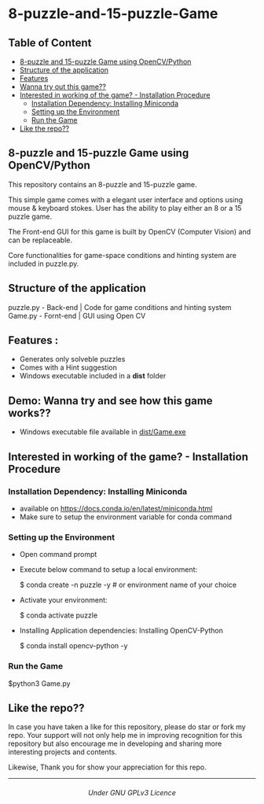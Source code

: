 # 8-puzzle-and-15-puzzle-Game

## Table of Content
- [8-puzzle and 15-puzzle Game using OpenCV/Python](#8-puzzle-and-15-puzzle-game-using-opencvpython)
- [Structure of the application](#structure-of-the-application)
- [Features](#features-)
- [Wanna try out this game??](#demo-wanna-try-and-see-how-this-game-works)
- [Interested in working of the game? - Installation Procedure](#interested-in-working-of-the-game---installation-procedure)
  - [Installation Dependency: Installing Miniconda](#installation-dependency-installing-miniconda)
  - [Setting up the Environment](#setting-up-the-environment)
  - [Run the Game](#run-the-game)
- [Like the repo??](#like-the-repo)


## 8-puzzle and 15-puzzle Game using OpenCV/Python
This repository contains an 8-puzzle and 15-puzzle game. 

This simple game comes with a elegant user interface and options using mouse & keyboard stokes. User has the ability to play either an 8 or a 15 puzzle game.

The Front-end GUI for this game is built by OpenCV (Computer Vision) and can be replaceable.

Core functionalities for game-space conditions and hinting system are included in puzzle.py.
  
## Structure of the application
puzzle.py - Back-end | Code for game conditions and hinting system
Game.py   - Fornt-end | GUI using Open CV

## Features :
- Generates only solveble puzzles
- Comes with a Hint suggestion
- Windows executable included in a **dist** folder  

## Demo: Wanna try and see how this game works??
- Windows executable file available in [dist/Game.exe](https://github.com/RPG-coder/8-puzzle-and-15-puzzle-Game/tree/master/dist)

## Interested in working of the game? - Installation Procedure
### Installation Dependency: Installing Miniconda
- available on https://docs.conda.io/en/latest/miniconda.html
- Make sure to setup the environment variable for conda command

### Setting up the Environment
- Open command prompt

- Execute below command to setup a local environment:
  
  $ conda create -n puzzle -y # or environment name of your choice

- Activate your environment:

  $ conda activate puzzle

- Installing Application dependencies: Installing OpenCV-Python

  $ conda install opencv-python -y

### Run the Game

  $python3 Game.py

## Like the repo?? 
In case you have taken a like for this repository, please do star or fork my repo. Your support will not only help me in improving recognition for this repository but also encourage me in developing and sharing more interesting projects and contents.

Likewise, Thank you for show your appreciation for this repo. 

<hr/>

<h6 align="center"> Under GNU GPLv3 Licence</h6>
